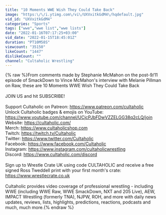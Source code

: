 ```yaml
---
title: "10 Moments WWE Wish They Could Take Back"
image: "https:\/\/i.ytimg.com\/vi\/UXVxitkGdM4\/hqdefault.jpg"
vid_id: "UXVxitkGdM4"
categories: "Sports"
tags: ["wwe","wwe list","wwe lists"]
date: "2022-01-16T07:17:25+03:00"
vid_date: "2022-01-15T18:45:01Z"
duration: "PT10M58S"
viewcount: "35150"
likeCount: "1447"
dislikeCount: ""
channel: "Cultaholic Wrestling"
---
```

{% raw %}From comments made by Stephanie McMahon on the post-9/11 episode of SmackDown to Vince McMahon's interview with Melanie Pillman on Raw, these are 10 Moments WWE Wish They Could Take Back<br /><br />JOIN US and hit SUBSCRIBE!<br /><br />Support Cultaholic on Patreon: <a rel="nofollow" target="blank" href="https://www.patreon.com/cultaholic">https://www.patreon.com/cultaholic</a><br />Unlock Cultaholic badges &amp; emojis on YouTube:<br /><a rel="nofollow" target="blank" href="https://www.youtube.com/channel/UCjcPJbFDwVZZELGG38q2cLQ/join">https://www.youtube.com/channel/UCjcPJbFDwVZZELGG38q2cLQ/join</a><br />Website: <a rel="nofollow" target="blank" href="https://cultaholic.com/">https://cultaholic.com/</a><br />Merch: <a rel="nofollow" target="blank" href="https://www.cultaholicshop.com">https://www.cultaholicshop.com</a><br />Twitch: <a rel="nofollow" target="blank" href="https://twitch.tv/Cultaholic">https://twitch.tv/Cultaholic</a><br />Twitter: <a rel="nofollow" target="blank" href="https://www.twitter.com/Cultaholic">https://www.twitter.com/Cultaholic</a><br />Facebook: <a rel="nofollow" target="blank" href="https://www.facebook.com/Cultaholic">https://www.facebook.com/Cultaholic</a><br />Instagram: <a rel="nofollow" target="blank" href="https://www.instagram.com/cultaholicwrestling">https://www.instagram.com/cultaholicwrestling</a><br />Discord: <a rel="nofollow" target="blank" href="https://www.cultaholic.com/discord">https://www.cultaholic.com/discord</a><br /><br />Sign up to Wrestle Crate UK using code CULTAHOLIC and receive a free signed Ross Tweddell print with your first month's crate: <a rel="nofollow" target="blank" href="https://www.wrestlecrate.co.uk">https://www.wrestlecrate.co.uk</a><br /><br />Cultaholic provides video coverage of professional wrestling - including WWE (including WWE Raw, WWE SmackDown, NXT and 205 Live), AEW, IMPACT Wrestling (formerly TNA), NJPW, ROH, and more with daily news updates, reviews, lists, highlights, predictions, reactions, podcasts and much, much more.{% endraw %}
